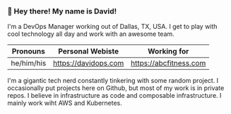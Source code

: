 ### :wave: Hey there! My name is David!

I'm a DevOps Manager working out of Dallas, TX, USA. I get to play with cool technology all day and work with an awesome team.

Pronouns   | Personal Webiste     | Working for
-----------|----------------------|------------
he/him/his | https://davidops.com | https://abcfitness.com

I'm a gigantic tech nerd constantly tinkering with some random project. I occasionally put projects here on Github, but most of my work is in private repos. I believe in infrastructure as code and composable infrastructure. I mainly work wiht AWS and Kubernetes.
